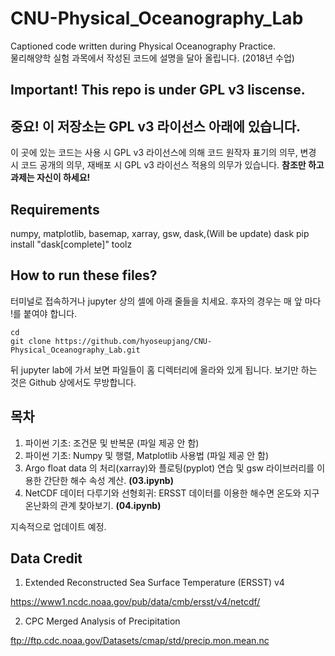 # CNU-Physical_Oceanography_Lab
Captioned code written during Physical Oceanography Practice.  
물리해양학 실험 과목에서 작성된 코드에 설명을 달아 올립니다. (2018년 수업)

## Important! This repo is under GPL v3 liscense. 
## 중요! 이 저장소는 GPL v3 라이선스 아래에 있습니다. 
이 곳에 있는 코드는 사용 시 GPL v3 라이선스에 의해 코드 원작자 표기의 의무, 변경 시 코드 공개의 의무, 재배포 시 GPL v3 라이선스 적용의 의무가 있습니다. **참조만 하고 과제는 자신이 하세요!**

## Requirements
numpy, matplotlib, basemap, xarray, gsw, dask,(Will be update)
dask pip install "dask[complete]" toolz

## How to run these files? 
터미널로 접속하거나 jupyter 상의 셀에 아래 줄들을 치세요. 후자의 경우는 매 앞 마다 !를 붙여야 합니다. 
```
cd 
git clone https://github.com/hyoseupjang/CNU-Physical_Oceanography_Lab.git
```
뒤 jupyter lab에 가서 보면 파일들이 홈 디렉터리에 올라와 있게 됩니다. 보기만 하는 것은 Github 상에서도 무방합니다. 

## 목차
1. 파이썬 기초: 조건문 및 반복문 (파일 제공 안 함) 
1. 파이썬 기초: Numpy 및 행렬, Matplotlib 사용법 (파일 제공 안 함) 
1. Argo float data 의 처리(xarray)와 플로팅(pyplot) 연습 및 gsw 라이브러리를 이용한 간단한 해수 속성 계산. **(03.ipynb)**
1. NetCDF 데이터 다루기와 선형회귀: ERSST 데이터를 이용한 해수면 온도와 지구온난화의 관계 찾아보기. **(04.ipynb)**

지속적으로 업데이트 예정. 

## Data Credit 
1. Extended Reconstructed Sea Surface Temperature (ERSST) v4

https://www1.ncdc.noaa.gov/pub/data/cmb/ersst/v4/netcdf/

2. CPC Merged Analysis of Precipitation

ftp://ftp.cdc.noaa.gov/Datasets/cmap/std/precip.mon.mean.nc
